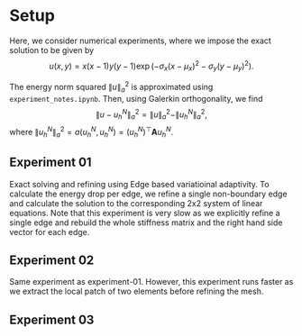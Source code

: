 # Setup

Here, we consider numerical experiments, where we impose the exact solution to be given by
$$
u(x,y) = x(x-1)y(y-1)\exp( - \sigma_x (x-\mu_x)^2 - \sigma_y (y-\mu_y)^2 ).
$$

The energy norm squared $\|u\|_a^2$ is approximated using `experiment_notes.ipynb`.
Then, using Galerkin orthogonality, we find
$$
\|u - u_h^N\|_a^2 = \|u\|_a^2 - \|u_h^N\|_a^2,
$$
where $\|u_h^N\|_a^2 = a(u_h^N, u_h^N) = (u_h^N)^\top \mathbf{A} u_h^N$.

## Experiment 01
Exact solving and refining using Edge based variatioinal adaptivity.
To calculate the energy drop per edge, we refine a single non-boundary edge
and calculate the solution to the corresponding 2x2 system of linear equations.
Note that this experiment is very slow as we explicitly refine a single edge
and rebuild the whole stiffness matrix and the right hand side vector for each edge.

## Experiment 02
Same experiment as experiment-01.
However, this experiment runs faster as we extract the local patch of
two elements before refining the mesh.

## Experiment 03